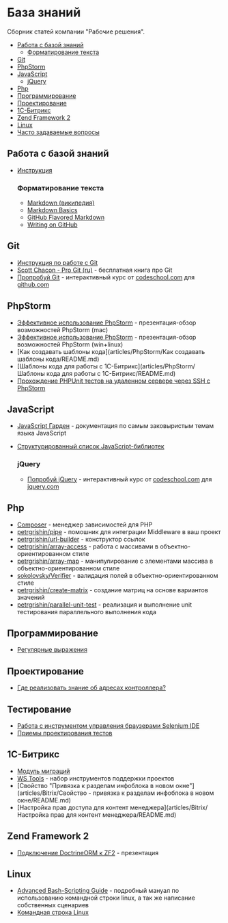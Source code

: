 База знаний
===========

Сборник статей компании "Рабочие решения". 

- [Работа с базой знаний](#user-content-Работа-с-базой-знаний)
	- [Форматирование текста](#user-content-Форматирование-текста)
- [Git](#git)
- [PhpStorm](#phpstorm)
- [JavaScript](#javascript)
	- [jQuery](#jquery)
- [Php](#php)
- [Программирование](#user-content-Программирование)
- [Проектирование](#user-content-Проектирование)
- [1С-Битрикс](#user-content-1С-Битрикс)
- [Zend Framework 2](#zend-framework-2)
- [Linux](#linux)
- [Часто задаваемые вопросы](articles/Faq/README.md)

## Работа с базой знаний

- [Инструкция](CONTRIBUTING.md)

	### Форматирование текста
	- [Markdown (википедия)](https://ru.wikipedia.org/wiki/Markdown)
	- [Markdown Basics](https://help.github.com/articles/markdown-basics/)
	- [GitHub Flavored Markdown](https://help.github.com/articles/github-flavored-markdown/)
	- [Writing on GitHub](https://help.github.com/articles/writing-on-github/)

## Git
- [Инструкция по работе с Git](articles/Git/Инструкция/README.md)
- [Scott Chacon - Pro Git (ru)](http://git-scm.com/book/ru) - бесплатная книга про Git
- [Пропробуй Git](https://try.github.io) - интерактивный курс от [codeschool.com](http://codeschool.com) для [github.com](http://github.com)

## PhpStorm
- [Эффективное использование PhpStorm](https://docs.google.com/presentation/d/1jWt3zD64y-HjEJUDtnCJz8f7npZIE8JZ0Dj-arTS9Ks/edit#slide=id.g180ed61f7_0139) - презентация-обзор возможностей PhpStorm (mac)
- [Эффективное использование PhpStorm](http://goo.gl/gZfTqp) - презентация-обзор возможностей PhpStorm (win+linux)
- [Как создавать шаблоны кода](articles/PhpStorm/Как создавать шаблоны кода/README.md)
- [Шаблоны кода для работы с 1С-Битрикс](articles/PhpStorm/Шаблоны кода для работы с 1С-Битрикс/README.md)
- [Прохождение PHPUnit тестов на удаленном сервере через SSH c PhpStorm](http://confluence.jetbrains.com/display/PhpStorm/Running+PHPUnit+tests+over+SSH+on+a+remote+server+with+PhpStorm)

## JavaScript
- [JavaScript Гарден](http://shamansir.github.io/JavaScript-Garden/) - документация по самым заковыристым темам языка JavaScript
- [Структурированный список JavaScript-библиотек](https://github.com/sorrycc/awesome-javascript)

	### jQuery
	- [Попробуй jQuery](http://try.jquery.com/) - интерактивный курс от [codeschool.com](http://codeschool.com) для [jquery.com](http://jquery.com)

## Php
- [Composer](http://habrahabr.ru/post/145946/) - менеджер зависимостей для PHP
- [petrgrishin/pipe](https://github.com/petrgrishin/pipe) - помошник для интеграции Middleware в ваш проект
- [petrgrishin/url-builder](https://github.com/petrgrishin/url-builder) - конструктор ссылок
- [petrgrishin/array-access](https://github.com/petrgrishin/array-access) - работа с массивами в объектно-ориентированном стиле
- [petrgrishin/array-map](https://github.com/petrgrishin/array-map) - манипулирование с элементами массива в объектно-ориентированном стиле
- [sokolovsky/Verifier](https://github.com/sokolovsky/Verifier) - валидация полей в объектно-ориентированном стиле
- [petrgrishin/create-matrix](https://github.com/petrgrishin/create-matrix) - создание матриц на основе вариантов значений
- [petrgrishin/parallel-unit-test](https://github.com/petrgrishin/parallel-unit-test/) - реализация и выполнение unit тестирования параллельного выполнения кода

## Программирование
- [Регулярные выражения](media/regexp.pdf)

## Проектирование
- [Где реализовать знание об адресах контроллера?](http://habrahabr.ru/post/226237/)

## Тестирование
- [Работа с инструментом управления браузерами Selenium IDE](http://selenium2.ru/docs/selenium-ide.html)
- [Приемы проектирования тестов](http://selenium2.ru/docs/test-design-considerations.html)

## 1С-Битрикс
- [Модуль миграций](https://github.com/worksolutions/bitrix-module-migrations/blob/master/README.md)
- [WS Tools](https://github.com/worksolutions/bitrix-module-tools/) - набор инструментов поддержки проектов
- [Свойство "Привязка к разделам инфоблока в новом окне"](articles/Bitrix/Свойство - привязка к разделам инфоблока в новом окне/README.md)
- [Настройка прав доступа для контент менеджера](articles/Bitrix/Настройка прав для контент менеджера/README.md)

## Zend Framework 2
- [Подключение DoctrineORM к ZF2](http://marco-pivetta.com/doctrine-orm-zf2-tutorial/) - презентация

## Linux
- [Advanced Bash-Scripting Guide](http://www.opennet.ru/docs/RUS/bash_scripting_guide/) - подробный мануал по использованию командной строки linux, а так же написание собственных сценариев
- [Командная строка Linux](articles/Linux/Shell/README.md)
